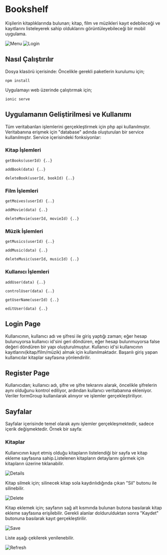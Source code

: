 # Bookshelf
Kişilerin kitaplıklarında bulunan; kitap, film ve müzikleri kayıt
edebileceği ve kayıtlarını listeleyerek sahip olduklarını 
görüntüleyebileceği bir mobil uygulama.

![Menu](https://github.com/rknyryn/Bookshelf/blob/main/imgs/menu.png?raw=true) ![Login](https://github.com/rknyryn/Bookshelf/blob/main/imgs/login.png?raw=true)

## Nasıl Çalıştırılır
Dosya klasörü içerisinde:
Öncelikle gerekli paketlerin kurulumu için;

``npm install``

Uygulamayı web üzerinde çalıştırmak için;

``ionic serve``


## Uygulamanın Geliştirilmesi ve Kullanımı
Tüm veritabanları işlemlerini gerçekleştirmek için php api kullanılmıştır.
Veritabanına erişmek için "database" adında oluşturulan bir service kullanılmıştır.
Service içerisindeki fonksiyonlar: 
### Kitap İşlemleri
``getBooks(userId) {..} ``

``addBook(data) {..}``

``deleteBook(userId, bookId) {..}``
### Film İşlemleri
``getMoives(userId) {..} ``

``addMovie(data) {..}``

``deleteMovie(userId, movieId) {..}``
### Müzik İşlemleri
``getMusics(userId) {..} ``

``addMusic(data) {..}``

``deleteMusic(userId, musicId) {..}``
### Kullanıcı İşlemleri
``addUser(data) {..} ``

``controlUser(data) {..}``

``getUserName(userId) {..}``

``editUser(data) {..}``

## Login Page
Kullanıcının, kullanıcı adı ve şifresi ile giriş yaptığı zaman;
eğer hesap bulunuyorsa kullanıcı id'sini geri döndüren, eğer hesap bulunmuyorsa
false değeri döndüren bir yapı oluşturulmuştur. Kullanıcı id'si kullanıcının
kayıtlarını(kitap/film/müzik) almak için kullanılmaktadır.
	Başarılı giriş yapan kullanıcılar kitaplar sayfasına yönlendirilir.

## Register Page
Kullanıcıdan; kullanıcı adı, şifre ve şifre tekrarını alarak, öncelikle
şifrelerin aynı olduğunu kontrol ediliyor, ardından kullanıcı veritabanına ekleniyor.
Veriler formGroup kullanılarak alınıyor ve işlemler gerçekleştiriliyor.

## Sayfalar
Sayfalar içerisinde temel olarak aynı işlemler gerçekleşmektedir, sadece içerik değişmektedir.
Örnek bir sayfa:
### Kitaplar
Kullanıcının kayıt etmiş olduğu kitapların listelendiği bir sayfa ve kitap
ekleme sayfasına sahip.Listelenen kitapların detaylarını görmek için kitapların
üzerine tıklanabilir. 

![Details](https://raw.githubusercontent.com/rknyryn/Bookshelf/main/imgs/details.png)


Kitap silmek için; silinecek kitap sola kaydırılıdığında
çıkan "Sil" butonu ile silinebilir.

![Delete](https://raw.githubusercontent.com/rknyryn/Bookshelf/main/imgs/delete.png)

Kitap eklemek için; sayfanın sağ alt kısmında
bulunan butona basılarak kitap ekleme sayfasına erişilebilir. Gerekli alanlar 
doldurulduktan sonra "Kaydet" butonuna basılarak kayıt gerçekleştirilir.

![Save](https://github.com/rknyryn/Bookshelf/blob/main/imgs/addBook.png?raw=true)

Liste aşağı çekilerek yenilenebilir.

![Refresh](https://github.com/rknyryn/Bookshelf/blob/main/imgs/refresh.png?raw=true)
